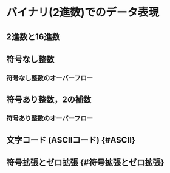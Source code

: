 <style type="text/css">
body { counter-reset: chapter 4; }
</style>

# バイナリ(2進数)でのデータ表現

## 2進数と16進数
## 符号なし整数
### 符号なし整数のオーバーフロー

## 符号あり整数，2の補数
### 符号あり整数のオーバーフロー

## 文字コード (ASCIIコード) {#ASCII}

## 符号拡張とゼロ拡張 {#符号拡張とゼロ拡張}

